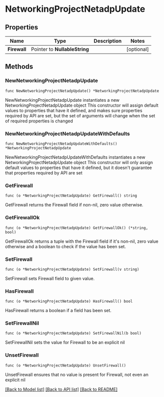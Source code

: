# NetworkingProjectNetadpUpdate

## Properties

Name | Type | Description | Notes
------------ | ------------- | ------------- | -------------
**Firewall** | Pointer to **NullableString** |  | [optional] 

## Methods

### NewNetworkingProjectNetadpUpdate

`func NewNetworkingProjectNetadpUpdate() *NetworkingProjectNetadpUpdate`

NewNetworkingProjectNetadpUpdate instantiates a new NetworkingProjectNetadpUpdate object
This constructor will assign default values to properties that have it defined,
and makes sure properties required by API are set, but the set of arguments
will change when the set of required properties is changed

### NewNetworkingProjectNetadpUpdateWithDefaults

`func NewNetworkingProjectNetadpUpdateWithDefaults() *NetworkingProjectNetadpUpdate`

NewNetworkingProjectNetadpUpdateWithDefaults instantiates a new NetworkingProjectNetadpUpdate object
This constructor will only assign default values to properties that have it defined,
but it doesn't guarantee that properties required by API are set

### GetFirewall

`func (o *NetworkingProjectNetadpUpdate) GetFirewall() string`

GetFirewall returns the Firewall field if non-nil, zero value otherwise.

### GetFirewallOk

`func (o *NetworkingProjectNetadpUpdate) GetFirewallOk() (*string, bool)`

GetFirewallOk returns a tuple with the Firewall field if it's non-nil, zero value otherwise
and a boolean to check if the value has been set.

### SetFirewall

`func (o *NetworkingProjectNetadpUpdate) SetFirewall(v string)`

SetFirewall sets Firewall field to given value.

### HasFirewall

`func (o *NetworkingProjectNetadpUpdate) HasFirewall() bool`

HasFirewall returns a boolean if a field has been set.

### SetFirewallNil

`func (o *NetworkingProjectNetadpUpdate) SetFirewallNil(b bool)`

 SetFirewallNil sets the value for Firewall to be an explicit nil

### UnsetFirewall
`func (o *NetworkingProjectNetadpUpdate) UnsetFirewall()`

UnsetFirewall ensures that no value is present for Firewall, not even an explicit nil

[[Back to Model list]](../README.md#documentation-for-models) [[Back to API list]](../README.md#documentation-for-api-endpoints) [[Back to README]](../README.md)


